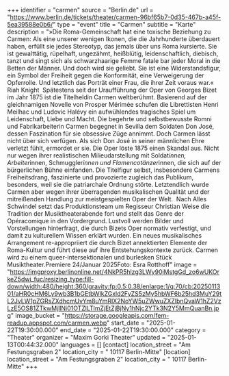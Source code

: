 +++
identifier = "carmen"
source = "Berlin.de"
url = "https://www.berlin.de/tickets/theater/carmen-96bf65b7-0d35-467b-a45f-5ea39588e0b6/"
type = "event"
title = "Carmen"
subtitle = "Karte"
description = "»Die Roma-Gemeinschaft hat eine toxische Beziehung zu Carmen: Als eine unserer wenigen Ikonen, die die Jahrhunderte überdauert haben, erfüllt sie jedes Stereotyp, das jemals über uns Roma kursierte. Sie ist gewalttätig, rüpelhaft, ungezähmt, heißblütig, leidenschaftlich, diebisch, tanzt und singt sich als schwarzhaarige Femme fatale bar jeder Moral in die Betten der Männer. Und doch wird sie geliebt. Sie ist eine Widerstandsfigur, ein Symbol der Freiheit gegen die Konformität, eine Verweigerung der Opferrolle. Und letztlich das Porträt einer Frau, die ihrer Zeit voraus war.« Riah Knight  Spätestens seit der Uraufführung der Oper von Georges Bizet im Jahr 1875 ist die Titelheldin Carmen weltberühmt. Basierend auf der gleichnamigen Novelle von Prosper Mérimée schufen die Librettisten Henri Meilhac und Ludovic Halévy ein aufwühlendes tragisches Spiel um Leidenschaft, Liebe und Macht. Die begehrte und selbstbewusste Romni und Fabrikarbeiterin Carmen begegnet in Sevilla dem Soldaten Don José, dessen Faszination für sie obsessive Züge annimmt. Doch Carmen lässt nicht über sich verfügen. Als sich Don José in seiner männlichen Ehre verletzt fühlt, ermordet er sie. Die Oper löste 1875 einen Skandal aus. Nicht nur wegen ihrer realistischen Milieudarstellung mit Soldat*innen, Arbeiter*innen, Schmuggler*innen und Flamencotänzer*innen, die sich auf der bürgerlichen Bühne einfanden. Die Titelfigur selbst, insbesondere Carmens Freiheitsdrang, faszinierte und provozierte zugleich das Publikum, besonders, weil sie die patriarchale Ordnung störte. Letztendlich wurde Carmen aber wegen ihrer überragenden musikalischen Qualität und der mitreißenden Handlung zur meistgespielten Oper der Welt.  Nach Alles Schwindel setzt das Produktionsteam um Regisseur Christian Weise die Tradition der Musiktheaterabende fort und stellt das Genre der Opéracomique in den Vordergrund. Lustvoll werden Bilder und Vorstellungen hinterfragt, die durch Bizets Oper normativ verfestigt, und damit zu kulturellem Wissen erklärt wurden. Ein neues musikalisches Arrangement re-appropriiert die durch Bizet annektierten Elemente der Roma-Kultur und führt diese auf ihre Entstehungskontexte zurück. Carmen wird zu einem queer-intersektionalen und burlesken Stück Musiktheater.Premiere 24/Januar 2025Foto: Esra Rotthoff"
image = "https://imgproxy.berlinonline.net/4NkPR5hlzg3LWy90jMstgGd_zo6wUKOrkeZ5dwi_fuc/resizing_type:fill-down/width:480/height:360/gravity:fp:0.5:0.38/enlarge:1/q:70/cb:2025011301/aHR0cHM6Ly9wb3B1bGEtbWlkZGxld2FyZS5zMy5hbWF6b25hd3MuY29tL2JvLW1pZGRsZXdhcmUvYm8uYmRlX2NoYW5uZWwuZXZlbnQvaW1hZ2VzLzE5OS81ZTkwMjllNi01OTZlLTlmZjEtZjBjNy1hNjc2YTk3N2Y5MmQuanBn.jpg"
image_bucket = "https://storage.googleapis.com/fem-readup.appspot.com/carmen.webp"
start_date = "2025-01-22T19:30:00.000"
end_date = "2025-01-22T19:30:00.000"
category = "Theater"
organizer = "Maxim Gorki Theater"
updated = "2025-01-13T00:44:32.000"
languages = []
[contact]
location_street = "Am Festungsgraben 2"
location_city = " 10117 Berlin-Mitte"
[location]
location_street = "Am Festungsgraben 2"
location_city = " 10117 Berlin-Mitte"
+++
